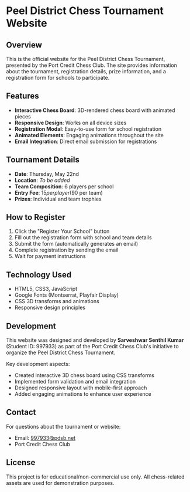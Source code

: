 # Peel District Chess Tournament Website

## Overview
This is the official website for the Peel District Chess Tournament, presented by the Port Credit Chess Club. The site provides information about the tournament, registration details, prize information, and a registration form for schools to participate.

## Features
- **Interactive Chess Board**: 3D-rendered chess board with animated pieces
- **Responsive Design**: Works on all device sizes
- **Registration Modal**: Easy-to-use form for school registration
- **Animated Elements**: Engaging animations throughout the site
- **Email Integration**: Direct email submission for registrations

## Tournament Details
- **Date**: Thursday, May 22nd
- **Location**: *To be added*
- **Team Composition**: 6 players per school
- **Entry Fee**: $15 per player ($90 per team)
- **Prizes**: Individual and team trophies

## How to Register
1. Click the "Register Your School" button
2. Fill out the registration form with school and team details
3. Submit the form (automatically generates an email)
4. Complete registration by sending the email
5. Wait for payment instructions

## Technology Used
- HTML5, CSS3, JavaScript
- Google Fonts (Montserrat, Playfair Display)
- CSS 3D transforms and animations
- Responsive design principles

## Development
This website was designed and developed by **Sarveshwar Senthil Kumar** (Student ID: 997933) as part of the Port Credit Chess Club's initiative to organize the Peel District Chess Tournament.

Key development aspects:
- Created interactive 3D chess board using CSS transforms
- Implemented form validation and email integration
- Designed responsive layout with mobile-first approach
- Added engaging animations to enhance user experience

## Contact
For questions about the tournament or website:
- Email: [997933@pdsb.net](mailto:997933@pdsb.net)
- Port Credit Chess Club

## License
This project is for educational/non-commercial use only. All chess-related assets are used for demonstration purposes.